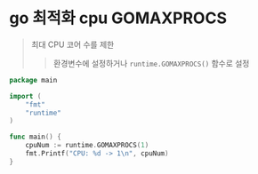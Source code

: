 # go 최적화 cpu GOMAXPROCS

> 최대 CPU 코어 수를 제한
>
> > 환경변수에 설정하거나 `runtime.GOMAXPROCS()` 함수로 설정

```go
package main

import (
	"fmt"
	"runtime"
)

func main() {
	cpuNum := runtime.GOMAXPROCS(1)
	fmt.Printf("CPU: %d -> 1\n", cpuNum)
}
```
